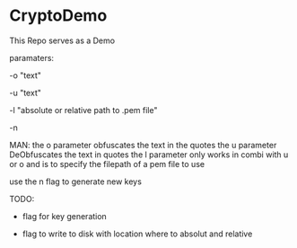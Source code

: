 # CryptoDemo
This Repo serves as a Demo

paramaters: 

-o "text"

-u "text"

-l "absolute or relative path to .pem file"

-n

MAN:
the o parameter obfuscates the text in the quotes
the u parameter DeObfuscates the text in quotes
the l parameter only works in combi with u or o and is to specify the filepath of a pem file to use

use the n flag to generate new keys

TODO: 
- flag for key generation 

- flag to write to disk with location where to absolut and relative
